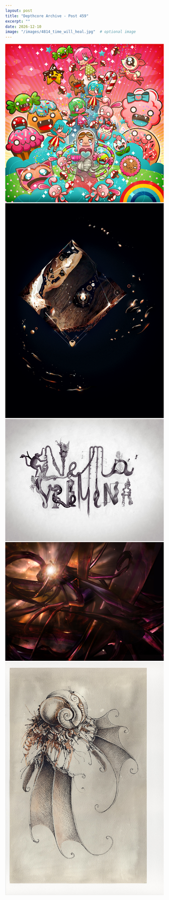 ```yaml
---
layout: post
title: "Depthcore Archive - Post 459"
excerpt: ""
date: 2026-12-10
image: "/images/4814_time_will_heal.jpg"  # optional image
---
```


<img src="/images/4814_time_will_heal.jpg">
<img src="/images/4815_forgotten.png" alt="4815_forgotten.png"/>
<img src="/images/4819_nema_vremena.jpg" alt="4819_nema_vremena.jpg"/>
<img src="/images/482.jpg" alt="482.jpg"/>
<img src="/images/4820__and_then_to_rust.jpg" alt="4820__and_then_to_rust.jpg"/>
